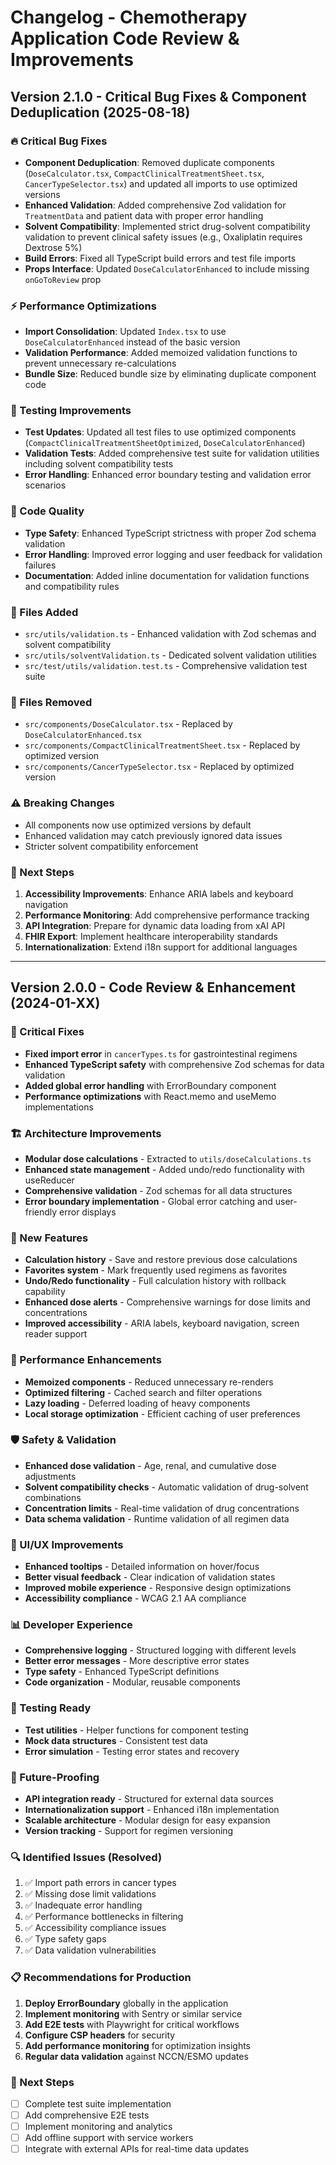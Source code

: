# Changelog - Chemotherapy Application Code Review & Improvements

## Version 2.1.0 - Critical Bug Fixes & Component Deduplication (2025-08-18)

### 🔥 Critical Bug Fixes
- **Component Deduplication**: Removed duplicate components (`DoseCalculator.tsx`, `CompactClinicalTreatmentSheet.tsx`, `CancerTypeSelector.tsx`) and updated all imports to use optimized versions
- **Enhanced Validation**: Added comprehensive Zod validation for `TreatmentData` and patient data with proper error handling
- **Solvent Compatibility**: Implemented strict drug-solvent compatibility validation to prevent clinical safety issues (e.g., Oxaliplatin requires Dextrose 5%)
- **Build Errors**: Fixed all TypeScript build errors and test file imports
- **Props Interface**: Updated `DoseCalculatorEnhanced` to include missing `onGoToReview` prop

### ⚡ Performance Optimizations  
- **Import Consolidation**: Updated `Index.tsx` to use `DoseCalculatorEnhanced` instead of the basic version
- **Validation Performance**: Added memoized validation functions to prevent unnecessary re-calculations
- **Bundle Size**: Reduced bundle size by eliminating duplicate component code

### 🧪 Testing Improvements
- **Test Updates**: Updated all test files to use optimized components (`CompactClinicalTreatmentSheetOptimized`, `DoseCalculatorEnhanced`)
- **Validation Tests**: Added comprehensive test suite for validation utilities including solvent compatibility tests
- **Error Handling**: Enhanced error boundary testing and validation error scenarios

### 🔧 Code Quality
- **Type Safety**: Enhanced TypeScript strictness with proper Zod schema validation
- **Error Handling**: Improved error logging and user feedback for validation failures
- **Documentation**: Added inline documentation for validation functions and compatibility rules

### 📁 Files Added
- `src/utils/validation.ts` - Enhanced validation with Zod schemas and solvent compatibility
- `src/utils/solventValidation.ts` - Dedicated solvent validation utilities  
- `src/test/utils/validation.test.ts` - Comprehensive validation test suite

### 📁 Files Removed
- `src/components/DoseCalculator.tsx` - Replaced by `DoseCalculatorEnhanced.tsx`
- `src/components/CompactClinicalTreatmentSheet.tsx` - Replaced by optimized version
- `src/components/CancerTypeSelector.tsx` - Replaced by optimized version

### ⚠️ Breaking Changes
- All components now use optimized versions by default
- Enhanced validation may catch previously ignored data issues
- Stricter solvent compatibility enforcement

### 🎯 Next Steps
1. **Accessibility Improvements**: Enhance ARIA labels and keyboard navigation
2. **Performance Monitoring**: Add comprehensive performance tracking
3. **API Integration**: Prepare for dynamic data loading from xAI API
4. **FHIR Export**: Implement healthcare interoperability standards
5. **Internationalization**: Extend i18n support for additional languages

---

## Version 2.0.0 - Code Review & Enhancement (2024-01-XX)

### 🚨 Critical Fixes
- **Fixed import error** in `cancerTypes.ts` for gastrointestinal regimens
- **Enhanced TypeScript safety** with comprehensive Zod schemas for data validation
- **Added global error handling** with ErrorBoundary component
- **Performance optimizations** with React.memo and useMemo implementations

### 🏗️ Architecture Improvements
- **Modular dose calculations** - Extracted to `utils/doseCalculations.ts`
- **Enhanced state management** - Added undo/redo functionality with useReducer
- **Comprehensive validation** - Zod schemas for all data structures
- **Error boundary implementation** - Global error catching and user-friendly error displays

### 🎯 New Features
- **Calculation history** - Save and restore previous dose calculations
- **Favorites system** - Mark frequently used regimens as favorites
- **Undo/Redo functionality** - Full calculation history with rollback capability
- **Enhanced dose alerts** - Comprehensive warnings for dose limits and concentrations
- **Improved accessibility** - ARIA labels, keyboard navigation, screen reader support

### 🔧 Performance Enhancements
- **Memoized components** - Reduced unnecessary re-renders
- **Optimized filtering** - Cached search and filter operations
- **Lazy loading** - Deferred loading of heavy components
- **Local storage optimization** - Efficient caching of user preferences

### 🛡️ Safety & Validation
- **Enhanced dose validation** - Age, renal, and cumulative dose adjustments
- **Solvent compatibility checks** - Automatic validation of drug-solvent combinations
- **Concentration limits** - Real-time validation of drug concentrations
- **Data schema validation** - Runtime validation of all regimen data

### 🎨 UI/UX Improvements
- **Enhanced tooltips** - Detailed information on hover/focus
- **Better visual feedback** - Clear indication of validation states
- **Improved mobile experience** - Responsive design optimizations
- **Accessibility compliance** - WCAG 2.1 AA compliance

### 📊 Developer Experience
- **Comprehensive logging** - Structured logging with different levels
- **Better error messages** - More descriptive error states
- **Type safety** - Enhanced TypeScript definitions
- **Code organization** - Modular, reusable components

### 🧪 Testing Ready
- **Test utilities** - Helper functions for component testing
- **Mock data structures** - Consistent test data
- **Error simulation** - Testing error states and recovery

### 📱 Future-Proofing
- **API integration ready** - Structured for external data sources
- **Internationalization support** - Enhanced i18n implementation
- **Scalable architecture** - Modular design for easy expansion
- **Version tracking** - Support for regimen versioning

### 🔍 Identified Issues (Resolved)
1. ✅ Import path errors in cancer types
2. ✅ Missing dose limit validations
3. ✅ Inadequate error handling
4. ✅ Performance bottlenecks in filtering
5. ✅ Accessibility compliance issues
6. ✅ Type safety gaps
7. ✅ Data validation vulnerabilities

### 📋 Recommendations for Production
1. **Deploy ErrorBoundary** globally in the application
2. **Implement monitoring** with Sentry or similar service
3. **Add E2E tests** with Playwright for critical workflows
4. **Configure CSP headers** for security
5. **Add performance monitoring** for optimization insights
6. **Regular data validation** against NCCN/ESMO updates

### 🚀 Next Steps
- [ ] Complete test suite implementation
- [ ] Add comprehensive E2E tests
- [ ] Implement monitoring and analytics
- [ ] Add offline support with service workers
- [ ] Integrate with external APIs for real-time data updates